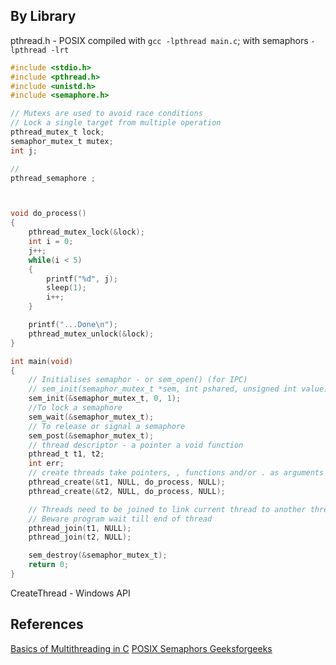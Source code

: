 
## By Library 



pthread.h - POSIX
compiled with `gcc -lpthread main.c`; with semaphors `-lpthread -lrt`

```c
#include <stdio.h>
#include <pthread.h>
#include <unistd.h>
#include <semaphore.h>

// Mutexs are used to avoid race conditions
// Lock a single target from multiple operation 
pthread_mutex_t lock;
semaphor_mutex_t mutex;
int j;

// 
pthread_semaphore ;



void do_process()
{
    pthread_mutex_lock(&lock);
    int i = 0;
    j++;
    while(i < 5)
    {
        printf("%d", j);
        sleep(1);
        i++;
    }

    printf("...Done\n");
    pthread_mutex_unlock(&lock);
}

int main(void)
{
	// Initialises semaphor - or sem_open() (for IPC)
	// sem_init(semaphor_mutex_t *sem, int pshared, unsigned int value);
	sem_init(&semaphor_mutex_t, 0, 1);
	//To lock a semaphore
	sem_wait(&semaphor_mutex_t);
	// To release or signal a semaphore
	sem_post(&semaphor_mutex_t);
	// thread descriptor - a pointer a void function
    pthread_t t1, t2;
    int err;
	// create threads take pointers, , functions and/or . as arguments
    pthread_create(&t1, NULL, do_process, NULL);
    pthread_create(&t2, NULL, do_process, NULL);

	// Threads need to be joined to link current thread to another thread
	// Beware program wait till end of thread 
    pthread_join(t1, NULL);
    pthread_join(t2, NULL);

	sem_destroy(&semaphor_mutex_t);
    return 0;
}
```

CreateThread - Windows API

## References

[Basics of Multithreading in C](https://dev.to/quantumsheep/basics-of-multithreading-in-c-4pam)
[POSIX Semaphors Geeksforgeeks](https://www.geeksforgeeks.org/use-posix-semaphores-c/)